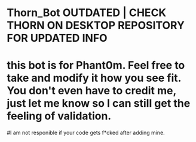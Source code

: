# Thorn_Bot OUTDATED | CHECK THORN ON DESKTOP REPOSITORY FOR UPDATED INFO
# this bot is for Phant0m. Feel free to take and modify it how you see fit. You don't even have to credit me, just let me know so I can still get the feeling of validation.  
#I am not responible if your code gets f*cked after adding mine.
